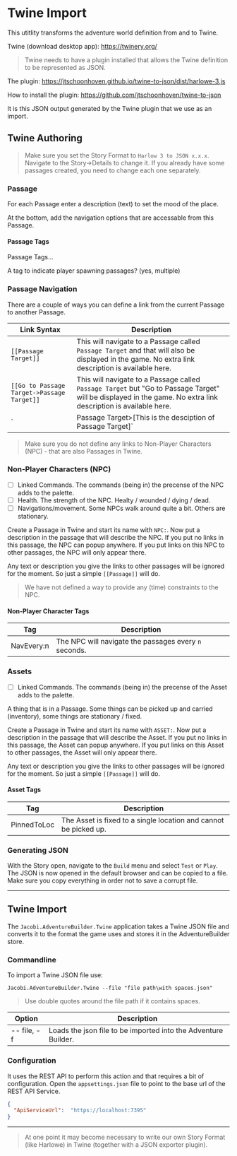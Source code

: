# Twine Import

This utitlity transforms the adventure world definition from and to Twine.

Twine (download desktop app): https://twinery.org/

> Twine needs to have a plugin installed that allows the Twine definition to be represented as JSON.

The plugin: https://jtschoonhoven.github.io/twine-to-json/dist/harlowe-3.js

How to install the plugin: https://github.com/jtschoonhoven/twine-to-json

It is this JSON output generated by the Twine plugin that we use as an import.

## Twine Authoring

> Make sure you set the Story Format to `Harlow 3 to JSON x.x.x`. Navigate to the Story->Details to change it. If you already have some passages created, you need to change each one separately.

### Passage

For each Passage enter a description (text) to set the mood of the place.

At the bottom, add the navigation options that are accessable from this Passage.

#### Passage Tags

Passage Tags...

A tag to indicate player spawning passages? (yes, multiple)

### Passage Navigation

There are a couple of ways you can define a link from the current Passage to another Passage.

| Link Syntax | Description |
| -- | -- |
| `[[Passage Target]]` | This will navigate to a Passage called `Passage Target` and that will also be displayed in the game. No extra link description is available here. |
| `[[Go to Passage Target->Passage Target]]` | This will navigate to a Passage called `Passage Target` but "Go to Passage Target" will be displayed in the game. No extra link description is available here. |
| `|Passage Target>[This is the desciption of Passage Target]` | This will add a description to a navigation link (one of the above) called `Passage Target`. Place this close to the link it is connected to (`Passage Target`). |

> Make sure you do not define any links to Non-Player Characters (NPC) - that are also Passages in Twine.

### Non-Player Characters (NPC)

- [ ] Linked Commands. The commands (being in) the precense of the NPC adds to the palette.
- [ ] Health. The strength of the NPC. Healty / wounded / dying / dead.
- [ ] Navigations/movement. Some NPCs walk around quite a bit. Others are stationary.

Create a Passage in Twine and start its name with `NPC:`. Now put a description in the passage that will describe the NPC. If you put no links in this passage, the NPC can popup anywhere. If you put links on this NPC to other passages, the NPC will only appear there.

Any text or description you give the links to other passages will be ignored for the moment. So just a simple `[[Passage]]` will do.

> We have not defined a way to provide any (time) constraints to the NPC.

#### Non-Player Character Tags

| Tag | Description |
| -- | -- |
| NavEvery:n | The NPC will navigate the passages every `n` seconds. |

### Assets

- [ ] Linked Commands. The commands (being in) the precense of the Asset adds to the palette.

A thing that is in a Passage. Some things can be picked up and carried (inventory), some things are stationary / fixed.

Create a Passage in Twine and start its name with `ASSET:`. Now put a description in the passage that will describe the Asset. If you put no links in this passage, the Asset can popup anywhere. If you put links on this Asset to other passages, the Asset will only appear there.

Any text or description you give the links to other passages will be ignored for the moment. So just a simple `[[Passage]]` will do.

#### Asset Tags

| Tag | Description |
| -- | -- |
| PinnedToLoc | The Asset is fixed to a single location and cannot be picked up. |

### Generating JSON

With the Story open, navigate to the `Build` menu and select `Test` or `Play`. The JSON is now opened in the default browser and can be copied to a file. Make sure you copy everything in order not to save a corrupt file.

---

## Twine Import

The `Jacobi.AdventureBuilder.Twine` application takes a Twine JSON file and converts it to the format the game uses and stores it in the AdventureBuilder store.

### Commandline

To import a Twine JSON file use:

`Jacobi.AdventureBuilder.Twine --file "file path\with spaces.json"`

> Use double quotes around the file path if it contains spaces.

| Option | Description |
| -- | -- |
| -- file, -f | Loads the json file to be imported into the Adventure Builder.

### Configuration

It uses the REST API to perform this action and that requires a bit of configuration. Open the `appsettings.json` file to point to the base url of the REST API Service.

```json
{
  "ApiServiceUrl":  "https://localhost:7395"
}
```

---

> At one point it may become necessary to write our own Story Format (like Harlowe) in Twine (together with a JSON exporter plugin).
